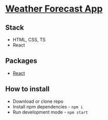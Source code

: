 # [Weather Forecast App](https://artvezhl.github.io/weather-forecast/index.html)

## Stack
- HTML, CSS, TS
- React

## Packages
- [React](https://reactjs.org/)

## How to install
- Download or clone repo
- Install npm dependencies - `npm i`
- Run development mode - `npm start`
